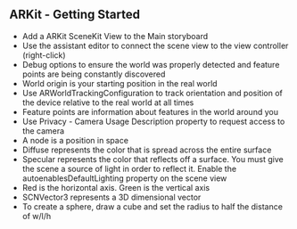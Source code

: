 ## ARKit - Getting Started

- Add a ARKit SceneKit View to the Main storyboard
- Use the assistant editor to connect the scene view to the view controller (right-click)
- Debug options to ensure the world was properly detected and feature points are being constantly discovered
- World origin is your starting position in the real world
- Use ARWorldTrackingConfiguration to track orientation and position of the device relative to the real world at all times
- Feature points are information about features in the world around you
- Use Privacy - Camera Usage Description property to request access to the camera
- A node is a position in space
- Diffuse represents the color that is spread across the entire surface
- Specular represents the color that reflects off a surface. You must give the scene a source of light in order to reflect it. Enable the autoenablesDefaultLighting property on the scene view
- Red is the horizontal axis. Green is the vertical axis
- SCNVector3 represents a 3D dimensional vector
- To create a sphere, draw a cube and set the radius to half the distance of w/l/h